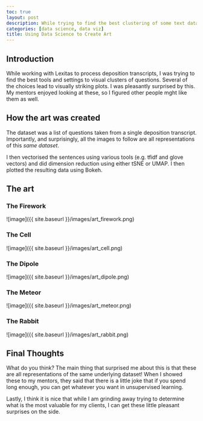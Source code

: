 ```yaml
---
toc: true
layout: post
description: While trying to find the best clustering of some text data, I unintentionally stumbled upon some visually striking plots, which I think are highly aesthetic and artistic.
categories: [data science, data viz]
title: Using Data Science to Create Art
---
```


## Introduction
While working with Lexitas to process deposition transcripts, I was trying to find the best tools and settings to visual clusters of questions. Several of the choices lead to visually striking plots. I was pleasantly surprised by this. My mentors enjoyed looking at these, so I figured other people mght like them as well.

## How the art was created
The dataset was a list of questions taken from a single deposition transcript. Importantly, and surprisingly, all the images to follow are all representations of this *same dataset*.

I then vectorised the sentences using various tools (e.g. tfidf and glove vectors) and did dimension reduction using either tSNE or UMAP. I then plotted the resulting data using Bokeh.


## The art
### The Firework
![image]({{ site.baseurl }}/images/art_firework.png)

### The Cell
![image]({{ site.baseurl }}/images/art_cell.png)

### The Dipole
![image]({{ site.baseurl }}/images/art_dipole.png)

### The Meteor
![image]({{ site.baseurl }}/images/art_meteor.png)

### The Rabbit
![image]({{ site.baseurl }}/images/art_rabbit.png)


## Final Thoughts
What do you think? The main thing that surprised me about this is that these are all representations of the same underlying dataset! When I showed these to my mentors, they said that there is a little joke that if you spend long enough, you can get whatever you want in unsupervised learning.

Lastly, I think it is nice that while I am grinding away trying to determine what is the most valuable for my clients, I can get these little pleasant surprises on the side.
